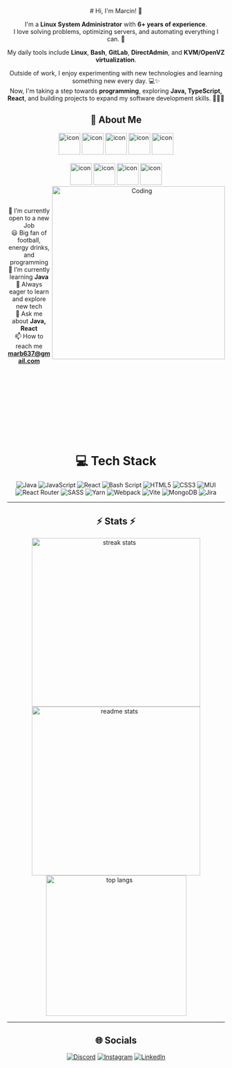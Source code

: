 <div align="center">
# Hi, I'm Marcin! 👋

I'm a **Linux System Administrator** with **6+ years of experience**.  
I love solving problems, optimizing servers, and automating everything I can. 🚀  

My daily tools include **Linux**, **Bash**, **GitLab**, **DirectAdmin**, and **KVM/OpenVZ virtualization**.  

Outside of work, I enjoy experimenting with new technologies and learning something new every day. 💻✨  
Now, I'm taking a step towards **programming**, exploring **Java, TypeScript, React**, and building projects to expand my software development skills. 👨‍💻🔥

## 💫 About Me

<div align="center">
  <img src="https://techstack-generator.vercel.app/java-icon.svg" alt="icon" width="50" height="50" />
  <img src="https://techstack-generator.vercel.app/js-icon.svg" alt="icon"width="50" height="50" />
  <img src="https://techstack-generator.vercel.app/ts-icon.svg" alt="icon" width="50" height="50" />
  <img src="https://techstack-generator.vercel.app/react-icon.svg" alt="icon" width="50" height="50" />
 <img src="https://techstack-generator.vercel.app/mysql-icon.svg" alt="icon" width="50" height="50" />
</div>

<br>

<div align="center">
  <img src="https://techstack-generator.vercel.app/docker-icon.svg" alt="icon" width="50" height="50" />
  <img src="https://techstack-generator.vercel.app/github-icon.svg" alt="icon" width="50" height="50" />
  <img src="https://techstack-generator.vercel.app/prettier-icon.svg" alt="icon" width="50" height="50" />
  <img src="https://techstack-generator.vercel.app/restapi-icon.svg" alt="icon" width="50" height="50" />
</div>

<img align="right" alt="Coding" width="400" src="https://user-images.githubusercontent.com/74038190/229223263-cf2e4b07-2615-4f87-9c38-e37600f8381a.gif">
<br><br>

 🔭 I’m currently open to a new Job <br>
 😃 Big fan of football, energy drinks, and programming  <br>
 🌱 I’m currently learning **Java** <br>
 🤩 Always eager to learn and explore new tech<br> 
 💬 Ask me about **Java, React** <br>
 📫 How to reach me **marb637@gmail.com** <br>
</div>

<br><br>
<br><br>
<div align="center">
<br><br>
<br><br>
  
# 💻 Tech Stack
![Java](https://img.shields.io/badge/java-%23ED8B00.svg?style=for-the-badge&logo=openjdk&logoColor=white) 
![JavaScript](https://img.shields.io/badge/javascript-%23323330.svg?style=for-the-badge&logo=javascript&logoColor=%23F7DF1E) 
![React](https://img.shields.io/badge/react-%2320232a.svg?style=for-the-badge&logo=react&logoColor=%2361DAFB) 
![Bash Script](https://img.shields.io/badge/bash_script-%23121011.svg?style=for-the-badge&logo=gnu-bash&logoColor=white) 
![HTML5](https://img.shields.io/badge/html5-%23E34F26.svg?style=for-the-badge&logo=html5&logoColor=white) 
![CSS3](https://img.shields.io/badge/css3-%231572B6.svg?style=for-the-badge&logo=css3&logoColor=white) 
![MUI](https://img.shields.io/badge/MUI-%230081CB.svg?style=for-the-badge&logo=mui&logoColor=white) 
![React Router](https://img.shields.io/badge/React_Router-CA4245?style=for-the-badge&logo=react-router&logoColor=white) 
![SASS](https://img.shields.io/badge/SASS-hotpink.svg?style=for-the-badge&logo=SASS&logoColor=white) 
![Yarn](https://img.shields.io/badge/yarn-%232C8EBB.svg?style=for-the-badge&logo=yarn&logoColor=white) 
![Webpack](https://img.shields.io/badge/webpack-%238DD6F9.svg?style=for-the-badge&logo=webpack&logoColor=black) 
![Vite](https://img.shields.io/badge/vite-%23646CFF.svg?style=for-the-badge&logo=vite&logoColor=white) 
![MongoDB](https://img.shields.io/badge/MongoDB-%234ea94b.svg?style=for-the-badge&logo=mongodb&logoColor=white) 
![Jira](https://img.shields.io/badge/jira-%230A0FFF.svg?style=for-the-badge&logo=jira&logoColor=white)

---

## ⚡ Stats ⚡
<img width=390 src="https://github-readme-streak-stats-salesp07.vercel.app/?user=mattarek&count_private=true&theme=react&border_radius=10" alt="streak stats"/>
<img width=390 src="https://github-readme-stats-salesp07.vercel.app/api?username=mattarek&count_private=true&show_icons=true&theme=react&rank_icon=github&border_radius=10" alt="readme stats" />
<br/>
<img width=325 src="https://github-readme-stats-salesp07.vercel.app/api/top-langs/?username=mattarek&hide=HTML&langs_count=8&layout=compact&theme=react&border_radius=10&size_weight=0.5&count_weight=0.5&exclude_repo=github-readme-stats" alt="top langs" />

---

## 🌐 Socials
[![Discord](https://img.shields.io/badge/Discord-%237289DA.svg?logo=discord&logoColor=white)](https://discord.com/users/244912387851943937) 
[![Instagram](https://img.shields.io/badge/Instagram-%23E4405F.svg?logo=Instagram&logoColor=white)](https://instagram.com/marcinbarc) 
[![LinkedIn](https://img.shields.io/badge/LinkedIn-%230077B5.svg?logo=linkedin&logoColor=white)](https://linkedin.com/in/marcin-barć-7a3b98225) 

</div>
